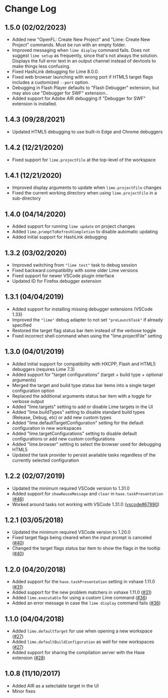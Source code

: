 # Change Log

1.5.0 (02/02/2023)
------------------

* Added new "OpenFL: Create New Project" and "Lime: Create New Project" commands. Must be run with an empty folder.
* Improved messaging when `lime display` command fails. Does not suggest `lime setup` as frequently, since that's not always the solution. Displays the full error text in an output channel instead of devtools to make things less confusing.
* Fixed HashLink debugging for Lime 8.0.0.
* Fixed web browser launching with wrong port if HTML5 target flags includes a customized `--port` option.
* Debugging in Flash Player defaults to "Flash Debugger" extension, but may also use "Debugger for SWF" extension..
* Added support for Adobe AIR debugging if "Debugger for SWF" extension is installed.

1.4.3 (09/28/2021)
------------------

* Updated HTML5 debugging to use built-in Edge and Chrome debuggers
 

1.4.2 (12/21/2020)
------------------

* Fixed support for `lime.projectFile` at the top-level of the workspace


1.4.1 (12/21/2020)
------------------

* Improved display arguments to update when `lime.projectFile` changes
* Fixed the current working directory when using `lime.projectFile` in a sub-directory


1.4.0 (04/14/2020)
------------------

* Added support for running `lime update` on project changes
* Added `lime.promptToRefreshCompletion` to disable automatic updating
* Added initial support for HashLink debugging

1.3.2 (03/02/2020)
------------------

* Improved switching from `"lime test"` task to debug session
* Fixed backward compatibility with some older Lime versions
* Fixed support for newer VSCode plugin interface
* Updated ID for Firefox debugger extension


1.3.1 (04/04/2019)
------------------

* Added support for installing missing debugger extensions (VSCode 1.33)
* Improved the `"lime"` debug adapter to not set `"preLaunchTask"` if already specified
* Restored the target flag status bar item instead of the verbose toggle
* Fixed incorrect shell command when using the "lime.projectFile" setting


1.3.0 (04/01/2019)
------------------

* Added initial support for compatibility with HXCPP, Flash and HTML5 debuggers (requires Lime 7.3)
* Added support for "target configurations" (target + build type + optional arguments)
* Merged the target and build type status bar items into a single target configuration option
* Replaced the additional arguments status bar item with a toggle for verbose output
* Added "lime.targets" setting to add or disable Lime targets in the UI
* Added "lime.buildTypes" setting to disable standard build types (Release, Debug, etc) or add new custom types
* Added "lime.defaultTargetConfiguration" setting for the default configuration in new workspaces
* Added "lime.targetConfigurations" setting to disable default configurations or add new custom configurations
* Added "lime.browser" setting to select the browser used for debugging HTML5
* Updated the task provider to persist available tasks regardless of the currently selected configuration

1.2.2 (02/07/2019)
------------------

* Updated the minimum required VSCode version to 1.31.0
* Added support for `showReuseMessage` and `clear` in `haxe.taskPresentation` ([#46](https://github.com/openfl/lime-vscode-extension/issues/46))
* Worked around tasks not working with VSCode 1.31.0 ([vscode#67990](https://github.com/Microsoft/vscode/issues/67990))

1.2.1 (03/05/2018)
------------------

* Updated the minimum required VSCode version to 1.20.0
* Fixed target flags being cleared when the input prompt is canceled ([#40](https://github.com/openfl/lime-vscode-extension/issues/40))
* Changed the target flags status bar item to show the flags in the tooltip ([#40](https://github.com/openfl/lime-vscode-extension/issues/40))

1.2.0 (04/20/2018)
------------------

* Added support for the `haxe.taskPresentation` setting in vshaxe 1.11.0 ([#31](https://github.com/openfl/lime-vscode-extension/issues/31))
* Added support for the new problem matchers in vshaxe 1.11.0 ([#31](https://github.com/openfl/lime-vscode-extension/issues/31))
* Added `lime.executable` for using a custom Lime command ([#36](https://github.com/openfl/lime-vscode-extension/issues/36))
* Added an error message in case the `lime display` command fails ([#36](https://github.com/openfl/lime-vscode-extension/issues/36))


1.1.0 (04/04/2018)
------------------

* Added `lime.defaultTarget` for use when opening a new workspace ([#27](https://github.com/openfl/lime-vscode-extension/issues/27))
* Added `lime.defaultBuildConfiguration` as well for new workspaces ([#27](https://github.com/openfl/lime-vscode-extension/issues/27))
* Added support for sharing the compilation server with the Haxe extension ([#28](https://github.com/openfl/lime-vscode-extension/issues/28))


1.0.8 (11/10/2017)
------------------

* Added AIR as a selectable target in the UI
* Minor fixes
